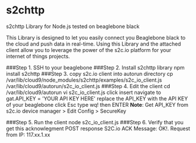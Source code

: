 # s2chttp
s2chttp Library for Node.js tested on beaglebone black

This Library is designed to let you easily connect you Beaglebone black to the cloud and push data in real-time. 
Using this Library and the attached client allow you to leverage the power of the s2c.io platform for your internet of things projects.

###Step 1. SSH to your beaglebone 
###Step 2. Install s2chttp library
      npm install s2chttp 
###Step 3. copy s2c.io client into autorun directory
      cp /var/lib/cloud9/node_modules/s2chttp/examples/s2c_io_client.js /var/lib/cloud9/autorun/s2c_io_client.js 
###Step 4. Edit the client
      cd /var/lib/cloud9/autorun
      vi s2c_io_client.js
      click insert
      navigate to gat.API_KEY = 'YOUR API KEY HERE'
      replace the API_KEY with the API KEY of your beaglebone
      click Esc
      type wq! then ENTER
      **Note**: Get API_KEY from s2c.io device manager > Edit Config > SecureKey

###Step 5. Run the client
    node s2c_io_client.js
###Step 6. Verify that you get this acknowlegment
    POST response  S2C.io ACK Message: OK!. Request from IP: 117.xx.1.xx

    
    
